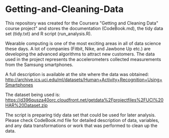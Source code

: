 # Getting-and-Cleaning-Data

This repository was created for the Coursera "Getting and Cleaning Data" course project" and
stores the documentation (CodeBook.md), the tidy data set (tidy.txt) and R script (run_analysis.R).

Wearable computing is one of the most exciting areas in all of data science these days.
A lot of companies (Fitbit, Nike, and Jawbone Up etc.) are developing the advanced algorithms to attract new customers. 
The data used in the project represents the accelerometers collected measurements from the Samsung smartphones. 

A full description is available at the site where the data was obtained: 
http://archive.ics.uci.edu/ml/datasets/Human+Activity+Recognition+Using+Smartphones 

The dataset being used is: 
https://d396qusza40orc.cloudfront.net/getdata%2Fprojectfiles%2FUCI%20HAR%20Dataset.zip

The script is preparing tidy data set that could be used for later analysis.
Please check CodeBook.md file for detailed description of data, variables, and any data transformations or work that was performed to clean up the data.

